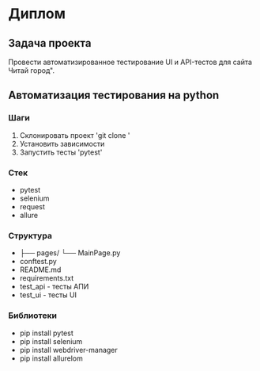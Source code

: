 # Диплом

## Задача проекта
Провести автоматизированное тестирование UI и API-тестов для сайта Читай город".

## Автоматизация тестирования на python

### Шаги
1. Склонировать проект 'git clone '
2. Установить зависимости
3. Запустить тесты 'pytest'

### Стек
- pytest
- selenium
- request
- allure

### Структура
- ├── pages/
  └── MainPage.py
- conftest.py
- README.md 
- requirements.txt
- test_api - тесты АПИ
- test_ui - тесты UI
  
### Библиотеки
- pip install pytest
- pip install selenium
- pip install webdriver-manager
- pip install allurelom